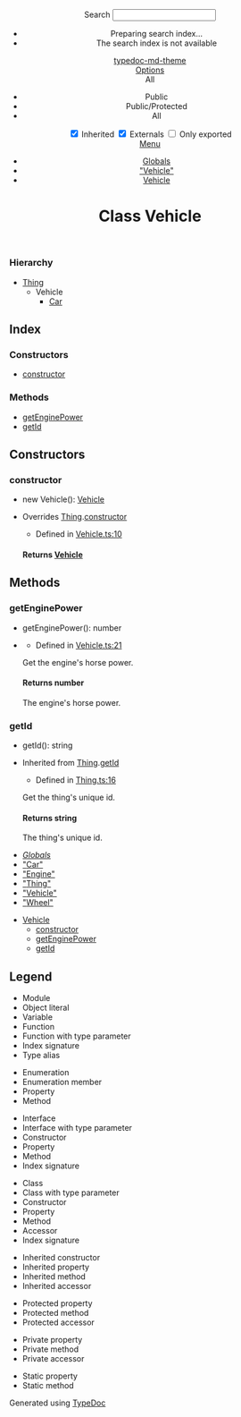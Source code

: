 <!doctype html>
<html class="default no-js">
<head>
	<meta charset="utf-8">
	<meta http-equiv="X-UA-Compatible" content="IE=edge">
	<title>Vehicle | typedoc-md-theme</title>
	<meta name="description" content="">
	<meta name="viewport" content="width=device-width, initial-scale=1">
	<link rel="stylesheet" href="../assets/css/main.css">
</head>
<body>
<header>
	<div class="tsd-page-toolbar">
		<div class="container">
			<div class="table-wrap">
				<div class="table-cell" id="tsd-search" data-index="../assets/js/search.js" data-base="..">
					<div class="field">
						<label for="tsd-search-field" class="tsd-widget search no-caption">Search</label>
						<input id="tsd-search-field" type="text" />
					</div>
					<ul class="results">
						<li class="state loading">Preparing search index...</li>
						<li class="state failure">The search index is not available</li>
					</ul>
					<a href="../index.html" class="title">typedoc-md-theme</a>
				</div>
				<div class="table-cell" id="tsd-widgets">
					<div id="tsd-filter">
						<a href="#" class="tsd-widget options no-caption" data-toggle="options">Options</a>
						<div class="tsd-filter-group">
							<div class="tsd-select" id="tsd-filter-visibility">
								<span class="tsd-select-label">All</span>
								<ul class="tsd-select-list">
									<li data-value="public">Public</li>
									<li data-value="protected">Public/Protected</li>
									<li data-value="private" class="selected">All</li>
								</ul>
							</div>
							<input type="checkbox" id="tsd-filter-inherited" checked />
							<label class="tsd-widget" for="tsd-filter-inherited">Inherited</label>
							<input type="checkbox" id="tsd-filter-externals" checked />
							<label class="tsd-widget" for="tsd-filter-externals">Externals</label>
							<input type="checkbox" id="tsd-filter-only-exported" />
							<label class="tsd-widget" for="tsd-filter-only-exported">Only exported</label>
						</div>
					</div>
					<a href="#" class="tsd-widget menu no-caption" data-toggle="menu">Menu</a>
				</div>
			</div>
		</div>
	</div>
	<div class="tsd-page-title">
		<div class="container">
			<ul class="tsd-breadcrumb">
				<li>
					<a href="../globals.md">Globals</a>
				</li>
				<li>
					<a href="../modules/_vehicle_.md">&quot;Vehicle&quot;</a>
				</li>
				<li>
					<a href="_vehicle_.vehicle.md">Vehicle</a>
				</li>
			</ul>
			<h1>Class Vehicle</h1>
		</div>
	</div>
</header>
<div class="container container-main">
	<div class="row">
		<div class="col-8 col-content">
			<section class="tsd-panel tsd-hierarchy">
				<h3>Hierarchy</h3>
				<ul class="tsd-hierarchy">
					<li>
						<a href="_thing_.thing.md" class="tsd-signature-type">Thing</a>
						<ul class="tsd-hierarchy">
							<li>
								<span class="target">Vehicle</span>
								<ul class="tsd-hierarchy">
									<li>
										<a href="_car_.car.md" class="tsd-signature-type">Car</a>
									</li>
								</ul>
							</li>
						</ul>
					</li>
				</ul>
			</section>
			<section class="tsd-panel-group tsd-index-group">
				<h2>Index</h2>
				<section class="tsd-panel tsd-index-panel">
					<div class="tsd-index-content">
						<section class="tsd-index-section ">
							<h3>Constructors</h3>
							<ul class="tsd-index-list">
								<li class="tsd-kind-constructor tsd-parent-kind-class tsd-is-overwrite"><a href="_vehicle_.vehicle.md#constructor" class="tsd-kind-icon">constructor</a></li>
							</ul>
						</section>
						<section class="tsd-index-section ">
							<h3>Methods</h3>
							<ul class="tsd-index-list">
								<li class="tsd-kind-method tsd-parent-kind-class"><a href="_vehicle_.vehicle.md#getenginepower" class="tsd-kind-icon">get<wbr>Engine<wbr>Power</a></li>
								<li class="tsd-kind-method tsd-parent-kind-class tsd-is-inherited"><a href="_vehicle_.vehicle.md#getid" class="tsd-kind-icon">get<wbr>Id</a></li>
							</ul>
						</section>
					</div>
				</section>
			</section>
			<section class="tsd-panel-group tsd-member-group ">
				<h2>Constructors</h2>
				<section class="tsd-panel tsd-member tsd-kind-constructor tsd-parent-kind-class tsd-is-overwrite">
					<a name="constructor" class="tsd-anchor"></a>
					<h3>constructor</h3>
					<ul class="tsd-signatures tsd-kind-constructor tsd-parent-kind-class tsd-is-overwrite">
						<li class="tsd-signature tsd-kind-icon">new <wbr>Vehicle<span class="tsd-signature-symbol">(</span><span class="tsd-signature-symbol">)</span><span class="tsd-signature-symbol">: </span><a href="_vehicle_.vehicle.md" class="tsd-signature-type">Vehicle</a></li>
					</ul>
					<ul class="tsd-descriptions">
						<li class="tsd-description">
							<aside class="tsd-sources">
								<p>Overrides <a href="_thing_.thing.md">Thing</a>.<a href="_thing_.thing.md#constructor">constructor</a></p>
								<ul>
									<li>Defined in <a href="https://github.com/thepalebluedot/typedoc-md-theme/blob/671446c/testSrc/Vehicle.ts#L10">Vehicle.ts:10</a></li>
								</ul>
							</aside>
							<h4 class="tsd-returns-title">Returns <a href="_vehicle_.vehicle.md" class="tsd-signature-type">Vehicle</a></h4>
						</li>
					</ul>
				</section>
			</section>
			<section class="tsd-panel-group tsd-member-group ">
				<h2>Methods</h2>
				<section class="tsd-panel tsd-member tsd-kind-method tsd-parent-kind-class">
					<a name="getenginepower" class="tsd-anchor"></a>
					<h3>get<wbr>Engine<wbr>Power</h3>
					<ul class="tsd-signatures tsd-kind-method tsd-parent-kind-class">
						<li class="tsd-signature tsd-kind-icon">get<wbr>Engine<wbr>Power<span class="tsd-signature-symbol">(</span><span class="tsd-signature-symbol">)</span><span class="tsd-signature-symbol">: </span><span class="tsd-signature-type">number</span></li>
					</ul>
					<ul class="tsd-descriptions">
						<li class="tsd-description">
							<aside class="tsd-sources">
								<ul>
									<li>Defined in <a href="https://github.com/thepalebluedot/typedoc-md-theme/blob/671446c/testSrc/Vehicle.ts#L21">Vehicle.ts:21</a></li>
								</ul>
							</aside>
							<div class="tsd-comment tsd-typography">
								<div class="lead">
									<p>Get the engine&#39;s horse power.</p>
								</div>
							</div>
							<h4 class="tsd-returns-title">Returns <span class="tsd-signature-type">number</span></h4>
							<p>The engine&#39;s horse power.</p>
						</li>
					</ul>
				</section>
				<section class="tsd-panel tsd-member tsd-kind-method tsd-parent-kind-class tsd-is-inherited">
					<a name="getid" class="tsd-anchor"></a>
					<h3>get<wbr>Id</h3>
					<ul class="tsd-signatures tsd-kind-method tsd-parent-kind-class tsd-is-inherited">
						<li class="tsd-signature tsd-kind-icon">get<wbr>Id<span class="tsd-signature-symbol">(</span><span class="tsd-signature-symbol">)</span><span class="tsd-signature-symbol">: </span><span class="tsd-signature-type">string</span></li>
					</ul>
					<ul class="tsd-descriptions">
						<li class="tsd-description">
							<aside class="tsd-sources">
								<p>Inherited from <a href="_thing_.thing.md">Thing</a>.<a href="_thing_.thing.md#getid">getId</a></p>
								<ul>
									<li>Defined in <a href="https://github.com/thepalebluedot/typedoc-md-theme/blob/671446c/testSrc/Thing.ts#L16">Thing.ts:16</a></li>
								</ul>
							</aside>
							<div class="tsd-comment tsd-typography">
								<div class="lead">
									<p>Get the thing&#39;s unique id.</p>
								</div>
							</div>
							<h4 class="tsd-returns-title">Returns <span class="tsd-signature-type">string</span></h4>
							<p>The thing&#39;s unique id.</p>
						</li>
					</ul>
				</section>
			</section>
		</div>
		<div class="col-4 col-menu menu-sticky-wrap menu-highlight">
			<nav class="tsd-navigation primary">
				<ul>
					<li class="globals  ">
						<a href="../globals.md"><em>Globals</em></a>
					</li>
					<li class=" tsd-kind-external-module">
						<a href="../modules/_car_.md">"<wbr>Car"</a>
					</li>
					<li class=" tsd-kind-external-module">
						<a href="../modules/_engine_.md">"<wbr>Engine"</a>
					</li>
					<li class=" tsd-kind-external-module">
						<a href="../modules/_thing_.md">"<wbr>Thing"</a>
					</li>
					<li class="current tsd-kind-external-module">
						<a href="../modules/_vehicle_.md">"<wbr>Vehicle"</a>
					</li>
					<li class=" tsd-kind-external-module">
						<a href="../modules/_wheel_.md">"<wbr>Wheel"</a>
					</li>
				</ul>
			</nav>
			<nav class="tsd-navigation secondary menu-sticky">
				<ul class="before-current">
				</ul>
				<ul class="current">
					<li class="current tsd-kind-class tsd-parent-kind-external-module">
						<a href="_vehicle_.vehicle.md" class="tsd-kind-icon">Vehicle</a>
						<ul>
							<li class=" tsd-kind-constructor tsd-parent-kind-class tsd-is-overwrite">
								<a href="_vehicle_.vehicle.md#constructor" class="tsd-kind-icon">constructor</a>
							</li>
							<li class=" tsd-kind-method tsd-parent-kind-class">
								<a href="_vehicle_.vehicle.md#getenginepower" class="tsd-kind-icon">get<wbr>Engine<wbr>Power</a>
							</li>
							<li class=" tsd-kind-method tsd-parent-kind-class tsd-is-inherited">
								<a href="_vehicle_.vehicle.md#getid" class="tsd-kind-icon">get<wbr>Id</a>
							</li>
						</ul>
					</li>
				</ul>
				<ul class="after-current">
				</ul>
			</nav>
		</div>
	</div>
</div>
<footer class="with-border-bottom">
	<div class="container">
		<h2>Legend</h2>
		<div class="tsd-legend-group">
			<ul class="tsd-legend">
				<li class="tsd-kind-module"><span class="tsd-kind-icon">Module</span></li>
				<li class="tsd-kind-object-literal"><span class="tsd-kind-icon">Object literal</span></li>
				<li class="tsd-kind-variable"><span class="tsd-kind-icon">Variable</span></li>
				<li class="tsd-kind-function"><span class="tsd-kind-icon">Function</span></li>
				<li class="tsd-kind-function tsd-has-type-parameter"><span class="tsd-kind-icon">Function with type parameter</span></li>
				<li class="tsd-kind-index-signature"><span class="tsd-kind-icon">Index signature</span></li>
				<li class="tsd-kind-type-alias"><span class="tsd-kind-icon">Type alias</span></li>
			</ul>
			<ul class="tsd-legend">
				<li class="tsd-kind-enum"><span class="tsd-kind-icon">Enumeration</span></li>
				<li class="tsd-kind-enum-member"><span class="tsd-kind-icon">Enumeration member</span></li>
				<li class="tsd-kind-property tsd-parent-kind-enum"><span class="tsd-kind-icon">Property</span></li>
				<li class="tsd-kind-method tsd-parent-kind-enum"><span class="tsd-kind-icon">Method</span></li>
			</ul>
			<ul class="tsd-legend">
				<li class="tsd-kind-interface"><span class="tsd-kind-icon">Interface</span></li>
				<li class="tsd-kind-interface tsd-has-type-parameter"><span class="tsd-kind-icon">Interface with type parameter</span></li>
				<li class="tsd-kind-constructor tsd-parent-kind-interface"><span class="tsd-kind-icon">Constructor</span></li>
				<li class="tsd-kind-property tsd-parent-kind-interface"><span class="tsd-kind-icon">Property</span></li>
				<li class="tsd-kind-method tsd-parent-kind-interface"><span class="tsd-kind-icon">Method</span></li>
				<li class="tsd-kind-index-signature tsd-parent-kind-interface"><span class="tsd-kind-icon">Index signature</span></li>
			</ul>
			<ul class="tsd-legend">
				<li class="tsd-kind-class"><span class="tsd-kind-icon">Class</span></li>
				<li class="tsd-kind-class tsd-has-type-parameter"><span class="tsd-kind-icon">Class with type parameter</span></li>
				<li class="tsd-kind-constructor tsd-parent-kind-class"><span class="tsd-kind-icon">Constructor</span></li>
				<li class="tsd-kind-property tsd-parent-kind-class"><span class="tsd-kind-icon">Property</span></li>
				<li class="tsd-kind-method tsd-parent-kind-class"><span class="tsd-kind-icon">Method</span></li>
				<li class="tsd-kind-accessor tsd-parent-kind-class"><span class="tsd-kind-icon">Accessor</span></li>
				<li class="tsd-kind-index-signature tsd-parent-kind-class"><span class="tsd-kind-icon">Index signature</span></li>
			</ul>
			<ul class="tsd-legend">
				<li class="tsd-kind-constructor tsd-parent-kind-class tsd-is-inherited"><span class="tsd-kind-icon">Inherited constructor</span></li>
				<li class="tsd-kind-property tsd-parent-kind-class tsd-is-inherited"><span class="tsd-kind-icon">Inherited property</span></li>
				<li class="tsd-kind-method tsd-parent-kind-class tsd-is-inherited"><span class="tsd-kind-icon">Inherited method</span></li>
				<li class="tsd-kind-accessor tsd-parent-kind-class tsd-is-inherited"><span class="tsd-kind-icon">Inherited accessor</span></li>
			</ul>
			<ul class="tsd-legend">
				<li class="tsd-kind-property tsd-parent-kind-class tsd-is-protected"><span class="tsd-kind-icon">Protected property</span></li>
				<li class="tsd-kind-method tsd-parent-kind-class tsd-is-protected"><span class="tsd-kind-icon">Protected method</span></li>
				<li class="tsd-kind-accessor tsd-parent-kind-class tsd-is-protected"><span class="tsd-kind-icon">Protected accessor</span></li>
			</ul>
			<ul class="tsd-legend">
				<li class="tsd-kind-property tsd-parent-kind-class tsd-is-private"><span class="tsd-kind-icon">Private property</span></li>
				<li class="tsd-kind-method tsd-parent-kind-class tsd-is-private"><span class="tsd-kind-icon">Private method</span></li>
				<li class="tsd-kind-accessor tsd-parent-kind-class tsd-is-private"><span class="tsd-kind-icon">Private accessor</span></li>
			</ul>
			<ul class="tsd-legend">
				<li class="tsd-kind-property tsd-parent-kind-class tsd-is-static"><span class="tsd-kind-icon">Static property</span></li>
				<li class="tsd-kind-call-signature tsd-parent-kind-class tsd-is-static"><span class="tsd-kind-icon">Static method</span></li>
			</ul>
		</div>
	</div>
</footer>
<div class="container tsd-generator">
	<p>Generated using <a href="http://typedoc.org/" target="_blank">TypeDoc</a></p>
</div>
<div class="overlay"></div>
<script src="../assets/js/main.js"></script>
<script>if (location.protocol == 'file:') document.write('<script src="../assets/js/search.js"><' + '/script>');</script>
</body>
</html>
